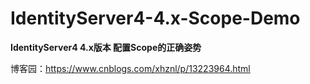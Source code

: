 # IdentityServer4-4.x-Scope-Demo

**IdentityServer4 4.x版本 配置Scope的正确姿势**

博客园：https://www.cnblogs.com/xhznl/p/13223964.html
